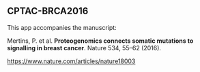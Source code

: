 ## CPTAC-BRCA2016

This app accompanies the manuscript: 

Mertins, P. et al. **Proteogenomics connects somatic mutations to signalling in breast cancer**. Nature 534, 55–62 (2016).

https://www.nature.com/articles/nature18003
